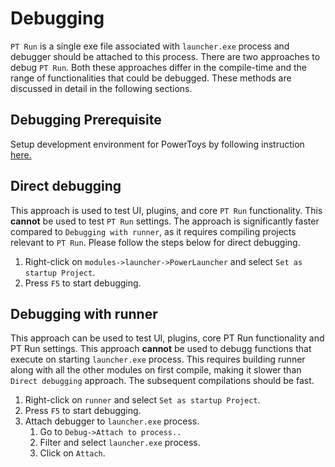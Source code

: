 # Debugging
`PT Run` is a single exe file associated with `launcher.exe` process and debugger should be attached to this process. There are two approaches to debug `PT Run`. Both these approaches differ in the compile-time and the range of functionalities that could be debugged. These methods are discussed in detail in the following sections.


## Debugging Prerequisite
Setup development environment for PowerToys by following instruction [here.](https://github.com/microsoft/PowerToys/tree/master/doc/devdocs#prerequisites-for-compiling-powertoys)

## Direct debugging
This approach is used to test UI, plugins, and core `PT Run` functionality. This **cannot** be used to test `PT Run` settings. The approach is significantly faster compared to `Debugging with runner`, as it requires compiling projects relevant to `PT Run`. Please follow the steps below for direct debugging.
1. Right-click on `modules->launcher->PowerLauncher` and select `Set as startup Project`. 
2. Press `F5` to start debugging.

## Debugging with runner
This approach can be used to test UI, plugins, core PT Run functionality and PT Run settings. This approach **cannot** be used to debugg functions that execute on starting `launcher.exe` process. This requires building runner along with all the other modules on first compile, making it slower than `Direct debugging` approach. The subsequent compilations should be fast.
1. Right-click on `runner` and select `Set as startup Project`. 
2. Press `F5` to start debugging.
3. Attach debugger to `launcher.exe` process. 
    1. Go to `Debug->Attach to process..`
    2. Filter and select `launcher.exe` process. 
    3. Click on `Attach`.